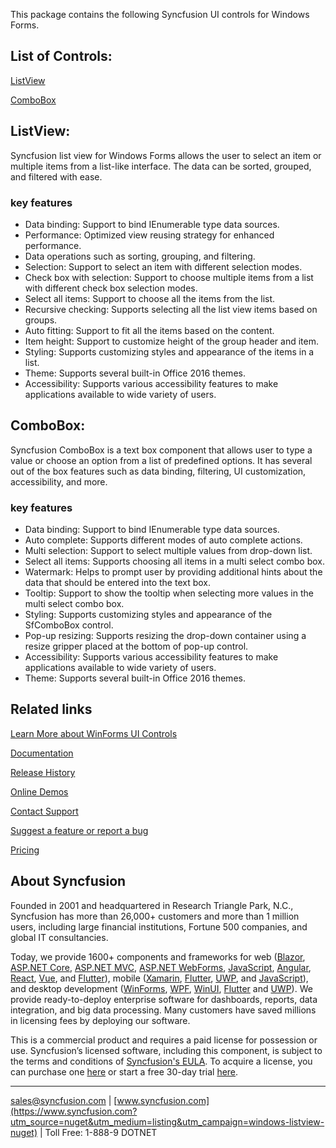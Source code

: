 This package contains the following Syncfusion UI controls for Windows Forms.

## List of Controls:

[ListView](https://www.syncfusion.com/winforms-ui-controls/listview?utm_source=nuget&utm_medium=listing&utm_campaign=windows-listview-nuget)

[ComboBox](https://www.syncfusion.com/winforms-ui-controls/combobox?utm_source=nuget&utm_medium=listing&utm_campaign=windows-listview-nuget)

## ListView:

Syncfusion list view for Windows Forms allows the user to select an item or multiple items from a list-like interface. The data can be sorted, grouped, and filtered with ease.

### key features

* Data binding: Support to bind IEnumerable type data sources.
* Performance: Optimized view reusing strategy for enhanced performance.
* Data operations such as sorting, grouping, and filtering.
* Selection: Support to select an item with different selection modes.
* Check box with selection: Support to choose multiple items from a list with different check box selection modes.
* Select all items: Support to choose all the items from the list.
* Recursive checking: Supports selecting all the list view items based on groups.
* Auto fitting: Support to fit all the items based on the content.
* Item height: Support to customize height of the group header and item.
* Styling: Supports customizing styles and appearance of the items in a list.
* Theme: Supports several built-in Office 2016 themes.
* Accessibility: Supports various accessibility features to make applications available to wide variety of users.

## ComboBox:

Syncfusion ComboBox is a text box component that allows user to type a value or choose an option from a list of predefined options. It has several out of the box features such as data binding, filtering, UI customization, accessibility, and more.

### key features

* Data binding: Support to bind IEnumerable type data sources.
* Auto complete: Supports different modes of auto complete actions.
* Multi selection: Support to select multiple values from drop-down list.
* Select all items: Supports choosing all items in a multi select combo box.
* Watermark: Helps to prompt user by providing additional hints about the data that should be entered into the text box.
* Tooltip: Support to show the tooltip when selecting more values in the multi select combo box.
* Styling: Supports customizing styles and appearance of the SfComboBox control.
* Pop-up resizing: Supports resizing the drop-down container using a resize gripper placed at the bottom of pop-up control.
* Accessibility: Supports various accessibility features to make applications available to wide variety of users.
* Theme: Supports several built-in Office 2016 themes.

## Related links
[Learn More about WinForms UI Controls](https://www.syncfusion.com/winforms-ui-controls?utm_source=nuget&utm_medium=listing&utm_campaign=windows-listview-nuget)

[Documentation](https://help.syncfusion.com/windowsforms/overview?utm_source=nuget&utm_medium=listing&utm_campaign=windows-listview-nuget)

[Release History](https://help.syncfusion.com/windowsforms/release-notes/v19.4.0.56?utm_source=nuget&utm_medium=listing&utm_campaign=windows-listview-nuget)

[Online Demos](https://github.com/syncfusion/winforms-demos/?utm_source=nuget&utm_medium=listing&utm_campaign=windows-listview-nuget)

[Contact Support](https://www.syncfusion.com/support/directtrac/incidents/newincident/?utm_source=nuget&utm_medium=listing&utm_campaign=windows-listview-nuget)

[Suggest a feature or report a bug](https://www.syncfusion.com/feedback/winforms?utm_source=nuget&utm_medium=listing&utm_campaign=windows-listview-nuget)

[Pricing](https://www.syncfusion.com/sales/products/windowsforms?utm_source=nuget&utm_medium=listing&utm_campaign=windows-listview-nuget)

## About Syncfusion
Founded in 2001 and headquartered in Research Triangle Park, N.C., Syncfusion has more than 26,000+ customers and more than 1 million users, including large financial institutions, Fortune 500 companies, and global IT consultancies.

Today, we provide 1600+ components and frameworks for web ([Blazor](https://www.syncfusion.com/blazor-components?utm_source=nuget&utm_medium=listing&utm_campaign=windows-listview-nuget), [ASP.NET Core](https://www.syncfusion.com/aspnet-core-ui-controls?utm_source=nuget&utm_medium=listing&utm_campaign=windows-listview-nuget), [ASP.NET MVC](https://www.syncfusion.com/aspnet-mvc-ui-controls?utm_source=nuget&utm_medium=listing&utm_campaign=windows-listview-nuget), [ASP.NET WebForms](https://www.syncfusion.com/jquery/aspnet-webforms-ui-controls?utm_source=nuget&utm_medium=listing&utm_campaign=windows-listview-nuget), [JavaScript](https://www.syncfusion.com/javascript-ui-controls?utm_source=nuget&utm_medium=listing&utm_campaign=windows-listview-nuget), [Angular](https://www.syncfusion.com/angular-ui-components?utm_source=nuget&utm_medium=listing&utm_campaign=windows-listview-nuget), [React](https://www.syncfusion.com/react-ui-components?utm_source=nuget&utm_medium=listing&utm_campaign=windows-listview-nuget), [Vue](https://www.syncfusion.com/vue-ui-components?utm_source=nuget&utm_medium=listing&utm_campaign=windows-listview-nuget), and [Flutter](https://www.syncfusion.com/flutter-widgets?utm_source=nuget&utm_medium=listing&utm_campaign=windows-listview-nuget)), mobile ([Xamarin](https://www.syncfusion.com/xamarin-ui-controls?utm_source=nuget&utm_medium=listing&utm_campaign=windows-listview-nuget), [Flutter](https://www.syncfusion.com/flutter-widgets?utm_source=nuget&utm_medium=listing&utm_campaign=windows-listview-nuget), [UWP](https://www.syncfusion.com/uwp-ui-controls?utm_source=nuget&utm_medium=listing&utm_campaign=windows-listview-nuget), and [JavaScript](https://www.syncfusion.com/javascript-ui-controls?utm_source=nuget&utm_medium=listing&utm_campaign=windows-listview-nuget)), and desktop development ([WinForms](https://www.syncfusion.com/winforms-ui-controls?utm_source=nuget&utm_medium=listing&utm_campaign=windows-listview-nuget), [WPF](https://www.syncfusion.com/wpf-ui-controls?utm_source=nuget&utm_medium=listing&utm_campaign=windows-listview-nuget), [WinUI](https://www.syncfusion.com/winui-controls?utm_source=nuget&utm_medium=listing&utm_campaign=windows-listview-nuget), [Flutter](https://www.syncfusion.com/flutter-widgets?utm_source=nuget&utm_medium=listing&utm_campaign=windows-listview-nuget) and [UWP](https://www.syncfusion.com/uwp-ui-controls?utm_source=nuget&utm_medium=listing&utm_campaign=windows-listview-nuget)). We provide ready-to-deploy enterprise software for dashboards, reports, data integration, and big data processing. Many customers have saved millions in licensing fees by deploying our software.


This is a commercial product and requires a paid license for possession or use. Syncfusion’s licensed software, including this component, is subject to the terms and conditions of [Syncfusion's EULA](https://www.syncfusion.com/eula/es/?utm_source=nuget&utm_medium=listing&utm_campaign=windows-listview-nuget). To acquire a license, you can purchase one [here]( https://www.syncfusion.com/sales/products/windowsforms?utm_source=nuget&utm_medium=listing&utm_campaign=windows-listview-nuget) or start a free 30-day trial [here](https://www.syncfusion.com/account/manage-trials/start-trials?utm_source=nuget&utm_medium=listing&utm_campaign=windows-listview-nuget).

___

[sales@syncfusion.com](mailto:sales@syncfusion.com?Subject=Syncfusion%20Notifications%20WinUI-%20NuGet) | [www.syncfusion.com](https://www.syncfusion.com?utm_source=nuget&utm_medium=listing&utm_campaign=windows-listview-nuget) | Toll Free: 1-888-9 DOTNET



